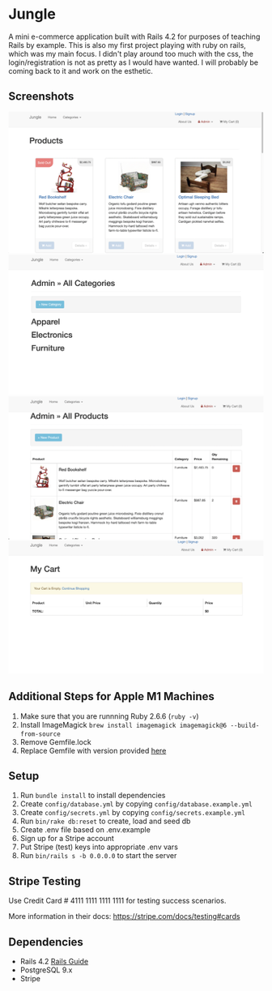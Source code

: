 # Jungle

A mini e-commerce application built with Rails 4.2 for purposes of teaching Rails by example. This is also my first project playing with ruby on rails, which was my main focus. I didn't play around too much with the css, the login/registration is not as pretty as I would have wanted. I will probably be coming back to it and work on the esthetic.

## Screenshots

![home page](https://github.com/Overseer009/jungle/blob/master/docs/home_page.png)
![admin category](https://github.com/Overseer009/jungle/blob/master/docs/admin_category.png)
![admin product](https://github.com/Overseer009/jungle/blob/master/docs/admin_product.png)
![empty cart](https://github.com/Overseer009/jungle/blob/master/docs/empty_cart.png)

## Additional Steps for Apple M1 Machines

1. Make sure that you are runnning Ruby 2.6.6 (`ruby -v`)
1. Install ImageMagick `brew install imagemagick imagemagick@6 --build-from-source`
2. Remove Gemfile.lock
3. Replace Gemfile with version provided [here](https://gist.githubusercontent.com/FrancisBourgouin/831795ae12c4704687a0c2496d91a727/raw/ce8e2104f725f43e56650d404169c7b11c33a5c5/Gemfile)

## Setup

1. Run `bundle install` to install dependencies
2. Create `config/database.yml` by copying `config/database.example.yml`
3. Create `config/secrets.yml` by copying `config/secrets.example.yml`
4. Run `bin/rake db:reset` to create, load and seed db
5. Create .env file based on .env.example
6. Sign up for a Stripe account
7. Put Stripe (test) keys into appropriate .env vars
8. Run `bin/rails s -b 0.0.0.0` to start the server

## Stripe Testing

Use Credit Card # 4111 1111 1111 1111 for testing success scenarios.

More information in their docs: <https://stripe.com/docs/testing#cards>

## Dependencies

* Rails 4.2 [Rails Guide](http://guides.rubyonrails.org/v4.2/)
* PostgreSQL 9.x
* Stripe
